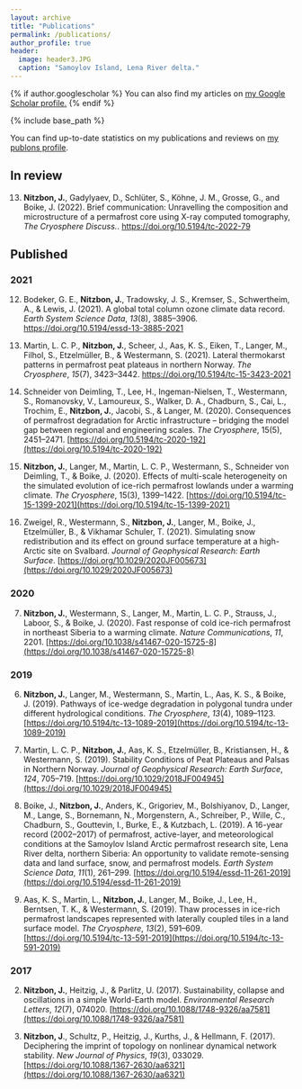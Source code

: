 ```yaml
---
layout: archive
title: "Publications"
permalink: /publications/
author_profile: true
header:
  image: header3.JPG
  caption: "Samoylov Island, Lena River delta."
---
```


{% if author.googlescholar %}
  You can also find my articles on <u><a href="{{author.googlescholar}}">my Google Scholar profile</a>.</u>
{% endif %}

{% include base_path %}

You can find up-to-date statistics on my publications and reviews on [my publons profile](https://publons.com/researcher/AAG-8085-2020/).

## In review

13) **Nitzbon, J.**, Gadylyaev, D., Schlüter, S., Köhne, J. M., Grosse, G., and Boike, J. (2022). Brief communication: Unravelling the composition and microstructure of a permafrost core using X-ray computed tomography, *The Cryosphere Discuss.*. https://doi.org/10.5194/tc-2022-79 


## Published

### 2021

12) Bodeker, G. E., **Nitzbon, J.**, Tradowsky, J. S., Kremser, S., Schwertheim, A., & Lewis, J. (2021). A global total column ozone climate data record. *Earth System Science Data*, *13*(8), 3885–3906. https://doi.org/10.5194/essd-13-3885-2021

11) Martin, L. C. P., **Nitzbon, J.**, Scheer, J., Aas, K. S., Eiken, T., Langer, M., Filhol, S., Etzelmüller, B., & Westermann, S. (2021). Lateral thermokarst patterns in permafrost peat plateaus in northern Norway. *The Cryosphere*, *15*(7), 3423–3442. https://doi.org/10.5194/tc-15-3423-2021

10) Schneider von Deimling, T., Lee, H., Ingeman-Nielsen, T., Westermann, S., Romanovsky, V., Lamoureux, S., Walker, D. A., Chadburn, S., Cai, L., Trochim, E., **Nitzbon, J.**, Jacobi, S., & Langer, M. (2020). Consequences of permafrost degradation for Arctic infrastructure – bridging the model gap between regional and engineering scales. *The Cryosphere*, 15(5), 2451–2471. [https://doi.org/10.5194/tc-2020-192](https://doi.org/10.5194/tc-2020-192)

9) **Nitzbon, J.**, Langer, M., Martin, L. C. P., Westermann, S., Schneider von Deimling, T., & Boike, J. (2020). Effects of multi-scale heterogeneity on the simulated evolution of ice-rich permafrost lowlands under a warming climate. *The Cryosphere*, 15(3), 1399–1422. [https://doi.org/10.5194/tc-15-1399-2021](https://doi.org/10.5194/tc-15-1399-2021)

8) Zweigel, R., Westermann, S., **Nitzbon, J.**, Langer, M., Boike, J., Etzelmüller, B., & Vikhamar Schuler, T. (2021). Simulating snow redistribution and its effect on ground surface temperature at a high-Arctic site on Svalbard. *Journal of Geophysical Research: Earth Surface*. [https://doi.org/10.1029/2020JF005673](https://doi.org/10.1029/2020JF005673)

### 2020

7) **Nitzbon, J.**, Westermann, S., Langer, M., Martin, L. C. P., Strauss, J., Laboor, S., & Boike, J. (2020). Fast response of cold ice-rich permafrost in northeast Siberia to a warming climate. *Nature Communications*, *11*, 2201. [https://doi.org/10.1038/s41467-020-15725-8](https://doi.org/10.1038/s41467-020-15725-8)

### 2019

6) **Nitzbon, J.**, Langer, M., Westermann, S., Martin, L., Aas, K. S., & Boike, J. (2019). Pathways of ice-wedge degradation in polygonal tundra under different hydrological conditions. *The Cryosphere*, *13*(4), 1089–1123. [https://doi.org/10.5194/tc-13-1089-2019](https://doi.org/10.5194/tc-13-1089-2019)

5) Martin, L. C. P., **Nitzbon, J.**, Aas, K. S., Etzelmüller, B., Kristiansen, H., & Westermann, S. (2019). Stability Conditions of Peat Plateaus and Palsas in Northern Norway. *Journal of Geophysical Research: Earth Surface*, *124*, 705–719. [https://doi.org/10.1029/2018JF004945](https://doi.org/10.1029/2018JF004945)

4) Boike, J., **Nitzbon, J.**, Anders, K., Grigoriev, M., Bolshiyanov, D., Langer, M., Lange, S., Bornemann, N., Morgenstern, A., Schreiber, P., Wille, C., Chadburn, S., Gouttevin, I., Burke, E., & Kutzbach, L. (2019). A 16-year record (2002–2017) of permafrost, active-layer, and meteorological conditions at the Samoylov Island Arctic permafrost research site, Lena River delta, northern Siberia: An opportunity to validate remote-sensing data and land surface, snow, and permafrost models. *Earth System Science Data*, *11*(1), 261–299. [https://doi.org/10.5194/essd-11-261-2019](https://doi.org/10.5194/essd-11-261-2019)

3) Aas, K. S., Martin, L., **Nitzbon, J.**, Langer, M., Boike, J., Lee, H., Berntsen, T. K., & Westermann, S. (2019). Thaw processes in ice-rich permafrost landscapes represented with laterally coupled tiles in a land surface model. *The Cryosphere*, *13*(2), 591–609. [https://doi.org/10.5194/tc-13-591-2019](https://doi.org/10.5194/tc-13-591-2019)

### 2017

2) **Nitzbon, J.**, Heitzig, J., & Parlitz, U. (2017). Sustainability, collapse and oscillations in a simple World-Earth model. *Environmental Research Letters*, *12*(7), 074020. [https://doi.org/10.1088/1748-9326/aa7581](https://doi.org/10.1088/1748-9326/aa7581)

1) **Nitzbon, J**., Schultz, P., Heitzig, J., Kurths, J., & Hellmann, F. (2017). Deciphering the imprint of topology on nonlinear dynamical network stability. *New Journal of Physics*, *19*(3), 033029. [https://doi.org/10.1088/1367-2630/aa6321](https://doi.org/10.1088/1367-2630/aa6321)
